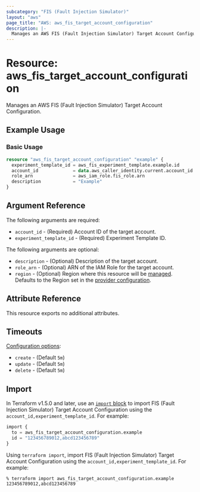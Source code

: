 ```yaml
---
subcategory: "FIS (Fault Injection Simulator)"
layout: "aws"
page_title: "AWS: aws_fis_target_account_configuration"
description: |-
  Manages an AWS FIS (Fault Injection Simulator) Target Account Configuration.
---
```


# Resource: aws_fis_target_account_configuration

Manages an AWS FIS (Fault Injection Simulator) Target Account Configuration.

## Example Usage

### Basic Usage

```terraform
resource "aws_fis_target_account_configuration" "example" {
  experiment_template_id = aws_fis_experiment_template.example.id
  account_id             = data.aws_caller_identity.current.account_id
  role_arn               = aws_iam_role.fis_role.arn
  description            = "Example"
}
```

## Argument Reference

The following arguments are required:

* `account_id` - (Required) Account ID of the target account.
* `experiment_template_id` - (Required) Experiment Template ID.

The following arguments are optional:

* `description` - (Optional) Description of the target account.
* `role_arn` - (Optional) ARN of the IAM Role for the target account.
* `region` - (Optional) Region where this resource will be [managed](https://docs.aws.amazon.com/general/latest/gr/rande.html#regional-endpoints). Defaults to the Region set in the [provider configuration](https://registry.terraform.io/providers/hashicorp/aws/latest/docs#aws-configuration-reference).

## Attribute Reference

This resource exports no additional attributes.

## Timeouts

[Configuration options](https://developer.hashicorp.com/terraform/language/resources/syntax#operation-timeouts):

* `create` - (Default `5m`)
* `update` - (Default `5m`)
* `delete` - (Default `5m`)

## Import

In Terraform v1.5.0 and later, use an [`import` block](https://developer.hashicorp.com/terraform/language/import) to import FIS (Fault Injection Simulator) Target Account Configuration using the `account_id,experiment_template_id`. For example:

```terraform
import {
  to = aws_fis_target_account_configuration.example
  id = "123456789012,abcd123456789"
}
```

Using `terraform import`, import FIS (Fault Injection Simulator) Target Account Configuration using the `account_id,experiment_template_id`. For example:

```console
% terraform import aws_fis_target_account_configuration.example 123456789012,abcd123456789
```
